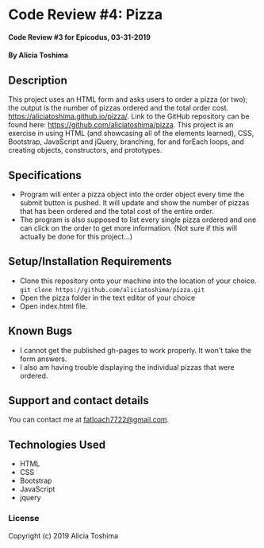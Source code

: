 # Code Review #4: Pizza

#### Code Review #3 for Epicodus, 03-31-2019

#### By **Alicia Toshima**

## Description

This project uses an HTML form and asks users to order a pizza (or two); the output is the number of pizzas ordered and the total order cost.  https://aliciatoshima.github.io/pizza/. Link to the GitHub repository can be found here: https://github.com/aliciatoshima/pizza. This project is an exercise in using HTML (and showcasing all of the elements learned), CSS, Bootstrap, JavaScript and jQuery, branching, for and forEach loops, and creating objects, constructors, and prototypes.

## Specifications
* Program will enter a pizza object into the order object every time the submit button is pushed. It will update and show the number of pizzas that has been ordered and the total cost of the entire order.
* The program is also supposed to list every single pizza ordered and one can click on the order to get more information. (Not sure if this will actually be done for this project...)



## Setup/Installation Requirements

* Clone this repository onto your machine into the location of your choice.
`git clone https://github.com/aliciatoshima/pizza.git`
* Open the pizza folder in the text editor of your choice
* Open index.html file.

## Known Bugs

* I cannot get the published gh-pages to work properly. It won't take the form answers.
* I also am having trouble displaying the individual pizzas that were ordered.

## Support and contact details

You can contact me at fatloach7722@gmail.com.

## Technologies Used

- HTML
- CSS
- Bootstrap
- JavaScript
- jquery

### License

Copyright (c) 2019 Alicia Toshima
